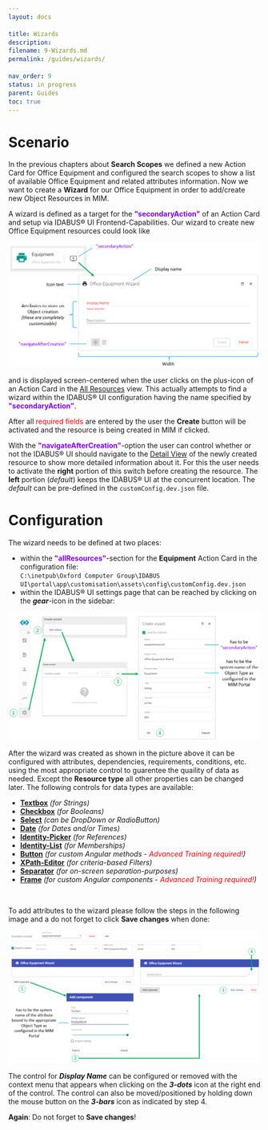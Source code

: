 ```yaml
---
layout: docs

title: Wizards
description:
filename: 9-Wizards.md
permalink: /guides/wizards/

nav_order: 9
status: in progress
parent: Guides
toc: true
---
```


# Scenario

In the previous chapters about **Search Scopes** we defined a new Action Card for Office Equipment and configured the search scopes to show a list of available Office Equipment and related attributes information. Now we want to create a **Wizard** for our Office Equipment in order to add/create new Object Resources in MIM.

A wizard is defined as a target for the <span style="color: #8000FC">**"secondaryAction"**</span> of an Action Card and setup via IDABUS® UI Frontend-Capabilities. Our wizard to create new Office Equipment resources could look like

![image.png](/img/image-1ccccd36-7c00-4b5e-b372-ecbd90e7fdad.png)

and is displayed screen-centered when the user clicks on the plus-icon of an Action Card in the [All Resources](/guides/allResources/) view. This actually attempts to find a wizard within the IDABUS® UI configuration having the name specified by <span style="color: #8000FC">**"secondaryAction"**</span>.

After all <span style="color: red;">required fields</span> are entered by the user the **Create** button will be activated and the resource is being created in MIM if clicked.

With the <span style="color: #8000FC">**"navigateAfterCreation"**</span>-option the user can control whether or not the IDABUS® UI should navigate to the [Detail View](/guides/detailViews/) of the newly created resource to show more detailed information about it. For this the user needs to activate the **right** portion of this switch before creating the resource. The **left** portion (_default_) keeps the IDABUS® UI at the concurrent location. The _default_ can be pre-defined in the `customConfig.dev.json` file.

# Configuration

The wizard needs to be defined at two places:
- within the <span style="color: #8000FC">**"allResources"**</span>-section for the **Equipment** Action Card in the configuration file:<br>`C:\inetpub\Oxford Computer Group\IDABUS UI\portal\app\customisation\assets\config\customConfig.dev.json`
- within the IDABUS® UI settings page that can be reached by clicking on the _**gear**_-icon in the sidebar:

![image.png](/img/image-9d4c25fa-c966-40aa-b162-86a25a252390.png)

After the wizard was created as shown in the picture above it can be configured with attributes, dependencies, requirements, conditions, etc. using the most appropriate control to guarentee the quaility of data as needed. Except the **Resource type** all other properties can be changed later. The following controls for data types are available:

- [**Textbox**](/Editors/textEditor) _(for Strings)_
- [**Checkbox**](/Editors/booleanEditor) _(for Booleans)_
- [**Select**](/Editors/selectEditor) _(can be DropDown or RadioButton)_
- [**Date**](/Editors/dateEditor) _(for Dates and/or Times)_
- [**Identity-Picker**](/Editors/identityEditor) _(for References)_
- [**Identity-List**](/Editors/identitiesEditor) _(for Memberships)_
- [**Button**](/Editors/buttonEditor) _(for custom Angular methods - <span style="color: red;">Advanced Training required!</span>)_
- [**XPath-Editor**](/Editors/xPathEditor) _(for criteria-based Filters)_
- [**Separator**](/Editors/separatorEditor) _(for on-screen separation-purposes)_
- [**Frame**](/Editors/frameEditor) _(for custom Angular components - <span style="color: red;">Advanced Training required!</span>)_
<br>

To add attributes to the wizard please follow the steps in the following image and a do not forget to click **Save changes** when done:

![image.png](/img/image-abb1c1f1-3766-4b6a-8830-47259056a5e2.png)

The control for _**Display Name**_ can be configured or removed with the context menu that appears when clicking on the _**3-dots**_ icon at the right end of the control. The control can also be moved/positioned by holding down the mouse button on the _**3-bars**_ icon as indicated by step 4.

**Again**: Do not forget to **Save changes**!
